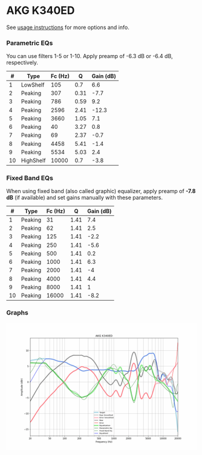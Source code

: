 # AKG K340ED
See [usage instructions](https://github.com/jaakkopasanen/AutoEq#usage) for more options and info.

### Parametric EQs
You can use filters 1-5 or 1-10. Apply preamp of -6.3 dB or -6.4 dB, respectively.

|   # | Type      |   Fc (Hz) |    Q |   Gain (dB) |
|-----|-----------|-----------|------|-------------|
|   1 | LowShelf  |       105 | 0.7  |         6.6 |
|   2 | Peaking   |       307 | 0.31 |        -7.7 |
|   3 | Peaking   |       786 | 0.59 |         9.2 |
|   4 | Peaking   |      2596 | 2.41 |       -12.3 |
|   5 | Peaking   |      3660 | 1.05 |         7.1 |
|   6 | Peaking   |        40 | 3.27 |         0.8 |
|   7 | Peaking   |        69 | 2.37 |        -0.7 |
|   8 | Peaking   |      4458 | 5.41 |        -1.4 |
|   9 | Peaking   |      5534 | 5.03 |         2.4 |
|  10 | HighShelf |     10000 | 0.7  |        -3.8 |

### Fixed Band EQs
When using fixed band (also called graphic) equalizer, apply preamp of **-7.8 dB** (if available) and set gains manually with these parameters.

|   # | Type    |   Fc (Hz) |    Q |   Gain (dB) |
|-----|---------|-----------|------|-------------|
|   1 | Peaking |        31 | 1.41 |         7.4 |
|   2 | Peaking |        62 | 1.41 |         2.5 |
|   3 | Peaking |       125 | 1.41 |        -2.2 |
|   4 | Peaking |       250 | 1.41 |        -5.6 |
|   5 | Peaking |       500 | 1.41 |         0.2 |
|   6 | Peaking |      1000 | 1.41 |         6.3 |
|   7 | Peaking |      2000 | 1.41 |        -4   |
|   8 | Peaking |      4000 | 1.41 |         4.4 |
|   9 | Peaking |      8000 | 1.41 |         1   |
|  10 | Peaking |     16000 | 1.41 |        -8.2 |

### Graphs
![](./AKG%20K340ED.png)
